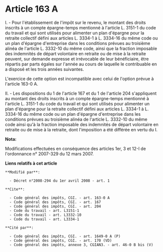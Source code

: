 # Article 163 A

I. - Pour l'établissement de l'impôt sur le revenu, le montant des droits inscrits à un compte épargne-temps mentionné à
l'article L. 3151-1 du code du travail et qui sont utilisés pour alimenter un plan d'épargne pour la retraite collectif
défini aux articles L. 3334-1 à L. 3334-16 du même code ou un plan d'épargne d'entreprise dans les conditions prévues au
troisième alinéa de l'article L. 3332-10 du même code, ainsi que la fraction imposable des indemnités de départ volontaire en
retraite ou de mise à la retraite peuvent, sur demande expresse et irrévocable de leur bénéficiaire, être répartis par parts
égales sur l'année au cours de laquelle le contribuable en a disposé et les trois années suivantes.

L'exercice de cette option est incompatible avec celui de l'option prévue à l'article 163-0 A.

II. - Les dispositions du 1 de l'article 167 et du 1 de l'article 204 s'appliquent au montant des droits inscrits à un compte
épargne-temps mentionné à l'article L. 3151-1 du code du travail et qui sont utilisés pour alimenter un plan d'épargne pour
la retraite collectif défini aux articles L. 3334-1 à L. 3334-16 du même code ou un plan d'épargne d'entreprise dans les
conditions prévues au troisième alinéa de l'article L. 3332-10 du même code ainsi qu'à la fraction imposable des indemnités
de départ volontaire en retraite ou de mise à la retraite, dont l'imposition a été différée en vertu du I.

**Nota:**

Modifications effectuées en conséquence des articles 1er, 3 et 12-I de l'ordonnance n° 2007-329 du 12 mars 2007.

**Liens relatifs à cet article**

	**Modifié par**:

	  - Décret n°2008-294 du 1er avril 2008 - art. 1

	**Cite**:

	  - Code général des impôts, CGI. - art. 163-0 A
	  - Code général des impôts, CGI. - art. 167
	  - Code général des impôts, CGI. - art. 204
	  - Code du travail - art. L3151-1
	  - Code du travail - art. L3332-10
	  - Code du travail - art. L3334-1

	**Cité par**:

	  - Code général des impôts, CGI. - art. 1649-0 A (P)
	  - Code général des impôts, CGI. - art. 170 (VD)
	  - Code général des impôts, annexe 3, CGIAN3. - art. 46-0 B bis (V)
